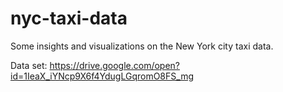 # nyc-taxi-data
Some insights and visualizations on the New York city taxi data. 

Data set:
https://drive.google.com/open?id=1IeaX_iYNcp9X6f4YdugLGqromO8FS_mg
